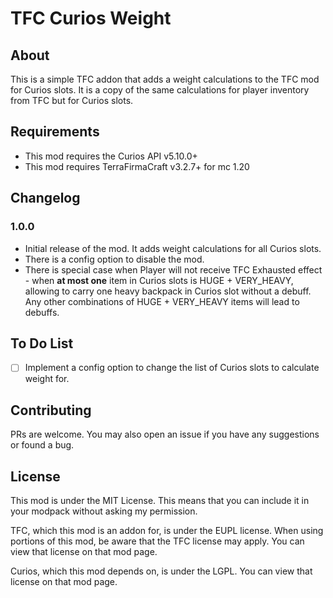 # TFC Curios Weight

## About

This is a simple TFC addon that adds a weight calculations to the TFC mod for Curios slots. It is a copy of the same calculations for player inventory from TFC but for Curios slots.

## Requirements

- This mod requires the Curios API v5.10.0+
- This mod requires TerraFirmaCraft v3.2.7+ for mc 1.20

## Changelog

### 1.0.0
- Initial release of the mod. It adds weight calculations for all Curios slots.
- There is a config option to disable the mod.
- There is special case when Player will not receive TFC Exhausted effect - when **at most one** item in Curios slots is HUGE + VERY_HEAVY, allowing to carry one heavy backpack in Curios slot without a debuff. Any other combinations of HUGE + VERY_HEAVY items will lead to debuffs.

## To Do List

- [ ] Implement a config option to change the list of Curios slots to calculate weight for.

## Contributing

PRs are welcome. You may also open an issue if you have any suggestions or found a bug.

## License

This mod is under the MIT License. This means that you can include it in your modpack without asking my permission.

TFC, which this mod is an addon for, is under the EUPL license. When using portions of this mod, be aware that the TFC license may apply. You can view that license on that mod page.

Curios, which this mod depends on, is under the LGPL. You can view that license on that mod page.

